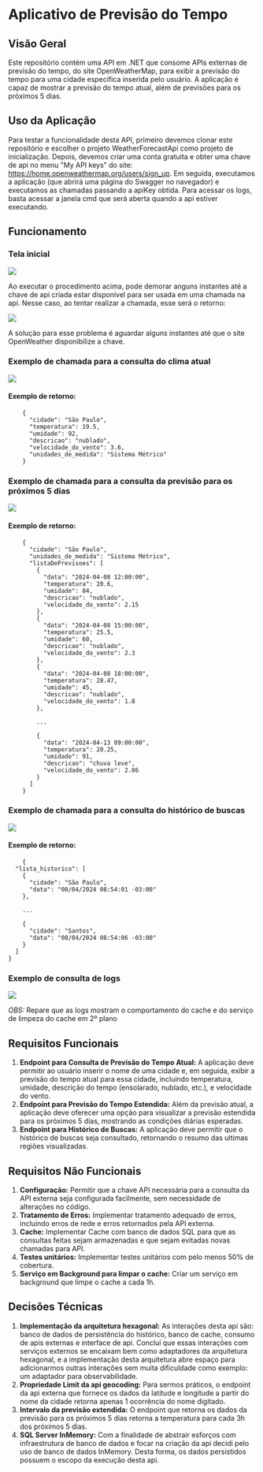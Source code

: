 # Aplicativo de Previsão do Tempo

## Visão Geral

Este repositório contém uma API em .NET que consome APIs externas de previsão do tempo, do site OpenWeatherMap, para exibir a previsão do tempo para uma cidade específica inserida pelo usuário. A aplicação é capaz de mostrar a previsão do tempo atual, além de previsões para os próximos 5 dias.

## Uso da Aplicação

Para testar a funcionalidade desta API, primeiro devemos clonar este repositório e escolher o projeto WeatherForecastApi como projeto de inicialização. Depois, devemos criar uma conta gratuita e obter uma chave de api no menu "My API keys" do site: https://home.openweathermap.org/users/sign_up. Em seguida, executamos a aplicação (que abrirá uma página do Swagger no navegador) e executamos as chamadas passando a apiKey obtida. Para acessar os logs, basta acessar a janela cmd que será aberta quando a api estiver executando.

## Funcionamento

### Tela inicial

<img src="assets/swagger_inicio.png">

Ao executar o procedimento acima, pode demorar anguns instantes até a chave de api criada estar disponível para ser usada em uma chamada na api. Nesse caso, ao tentar realizar a chamada, esse será o retorno:

<img src="assets/erro_chave_criando.png">

A solução para esse problema é aguardar alguns instantes até que o site OpenWeather disponibilize a chave.

### Exemplo de chamada para a consulta do clima atual

<img src="assets/current.png">

#### Exemplo de retorno:

```
	{
	  "cidade": "São Paulo",
	  "temperatura": 19.5,
	  "umidade": 92,
	  "descricao": "nublado",
	  "velocidade_do_vento": 3.6,
	  "unidades_de_medida": "Sistema Métrico"
	}
```

### Exemplo de chamada para a consulta da previsão para os próximos 5 dias

<img src="assets/forecast.png">

#### Exemplo de retorno:

```
    {
      "cidade": "São Paulo",
      "unidades_de_medida": "Sistema Métrico",
      "listaDePrevisoes": [
        {
          "data": "2024-04-08 12:00:00",
          "temperatura": 20.6,
          "umidade": 84,
          "descricao": "nublado",
          "velocidade_do_vento": 2.15
        },
        {
          "data": "2024-04-08 15:00:00",
          "temperatura": 25.5,
          "umidade": 60,
          "descricao": "nublado",
          "velocidade_do_vento": 2.3
        },
        {
          "data": "2024-04-08 18:00:00",
          "temperatura": 28.47,
          "umidade": 45,
          "descricao": "nublado",
          "velocidade_do_vento": 1.8
        },
        
        ...

        {
          "data": "2024-04-13 09:00:00",
          "temperatura": 20.25,
          "umidade": 91,
          "descricao": "chuva leve",
          "velocidade_do_vento": 2.86
        }
      ]
    }
```

### Exemplo de chamada para a consulta do histórico de buscas

<img src="assets/history.png">

#### Exemplo de retorno:

```
    {
  "lista_historico": [
    {
      "cidade": "São Paulo",
      "data": "08/04/2024 08:54:01 -03:00"
    },

    ...

    {
      "cidade": "Santos",
      "data": "08/04/2024 08:54:06 -03:00"
    }
  ]
}
```

### Exemplo de consulta de logs

<img src="assets/logs.png">

*OBS:* Repare que as logs mostram o comportamento do cache e do serviço de limpeza do cache em 2º plano

## Requisitos Funcionais

1. **Endpoint para Consulta de Previsão do Tempo Atual:** A aplicação deve permitir ao usuário inserir o nome de uma cidade e, em seguida, exibir a previsão do tempo atual para essa cidade, incluindo temperatura, umidade, descrição do tempo (ensolarado, nublado, etc.), e velocidade do vento.
2. **Endpoint para Previsão do Tempo Estendida:** Além da previsão atual, a aplicação deve oferecer uma opção para visualizar a previsão estendida para os próximos 5 dias, mostrando as condições diárias esperadas.
3. **Endpoint para Histórico de Buscas:** A aplicação deve permitir que o histórico de buscas seja consultado, retornando o resumo das ultimas regiões visualizadas.

## Requisitos Não Funcionais

1. **Configuração:** Permitir que a chave API necessária para a consulta da API externa seja configurada facilmente, sem necessidade de alterações no código.
2. **Tratamento de Erros:** Implementar tratamento adequado de erros, incluindo erros de rede e erros retornados pela API externa.
3. **Cache:** Implementar Cache com banco de dados SQL para que as consultas feitas sejam armazenadas e que sejam evitadas novas chamadas para API.
4. **Testes unitários:** Implementar testes unitários com pelo menos 50% de cobertura.
5. **Serviço em Background para limpar o cache:** Criar um serviço em background que limpe o cache a cada 1h.

## Decisões Técnicas

1. **Implementação da arquitetura hexagonal:** As interações desta api são: banco de dados de persistência do histórico, banco de cache, consumo de apis externas e interface de api. Concluí que essas interações com serviços externos se encaixam bem como adaptadores da arquitetura hexagonal, e a implementação desta arquitetura abre espaço para adicionarmos outras interações sem muita dificuldade como exemplo: um adaptador para observabilidade.
2. **Propriedade Limit da api geocoding:** Para sermos práticos, o endpoint da api externa que fornece os dados da latitude e longitude a partir do nome da cidade retorna apenas 1 ocorrência do nome digitado.
3. **Intervalo da previsão extendida:** O endpoint que retorna os dados da previsão para os próximos 5 dias retorna a temperatura para cada 3h dos próximos 5 dias.
4. **SQL Server InMemory:** Com a finalidade de abstrair esforços com infraestrutura de banco de dados e focar na criação da api decidi pelo uso de banco de dados InMemory. Desta forma, os dados persistidos possuem o escopo da execução desta api.
